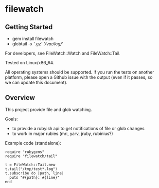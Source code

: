 # filewatch 

## Getting Started

* gem install filewatch
* globtail -x '*.gz' '/var/log/*'

For developers, see FileWatch::Watch and FileWatch::Tail.

Tested on Linux/x86_64.

All operating systems should be supported. If you run the tests on
another platform, please open a Github issue with the output (even
if it passes, so we can update this document).

## Overview

This project provide file and glob watching.

Goals:

* to provide a rubyish api to get notifications of file or glob changes
* to work in major rubies (mri, yarv, jruby, rubinius?)

Example code (standalone):

    require "rubygems"
    require "filewatch/tail"

    t = FileWatch::Tail.new
    t.tail("/tmp/test*.log")
    t.subscribe do |path, line|
      puts "#{path}: #{line}"
    end
